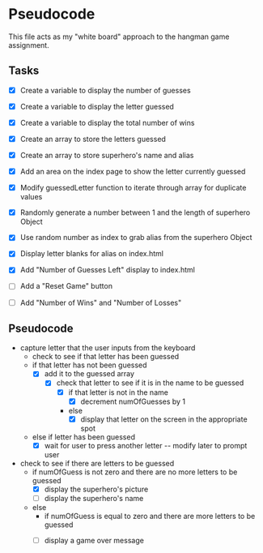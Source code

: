 # Pseudocode
This file acts as my "white board" approach to the hangman game assignment.

## Tasks
- [X] Create a variable to display the number of guesses
- [X] Create a variable to display the letter guessed
- [X] Create a variable to display the total number of wins
- [X] Create an array to store the letters guessed
- [X] Create an array to store superhero's name and alias
- [X] Add an area on the index page to show the letter currently guessed
- [X] Modify guessedLetter function to iterate through array for duplicate values
- [X] Randomly generate a number between 1 and the length of superhero Object
- [X] Use random number as index to grab alias from the superhero Object
- [X] Display letter blanks for alias on index.html
- [X] Add "Number of Guesses Left" display to index.html
- [ ] Add a "Reset Game" button
- [ ] Add "Number of Wins" and "Number of Losses"


## Pseudocode
* capture letter that the user inputs from the keyboard
    - check to see if that letter has been guessed
    - if that letter has not been guessed
        - [X] add it to the guessed array
            - [X] check that letter to see if it is in the name to be guessed
                - [X] if that letter is not in the name
                    - [X] decrement numOfGuesses by 1
                - else
                    - [X] display that letter on the screen in the appropriate spot
    - else if letter has been guessed
        - [X] wait for user to press another letter -- modify later to prompt user
* check to see if there are letters to be guessed
    - if numOfGuess is not zero and there are no more letters to be guessed
        - [X] display the superhero's picture
        - [ ] display the superhero's name
    - else
        - if numOfGuess is equal to zero and there are more letters to be guessed
        - [ ] display a game over message

